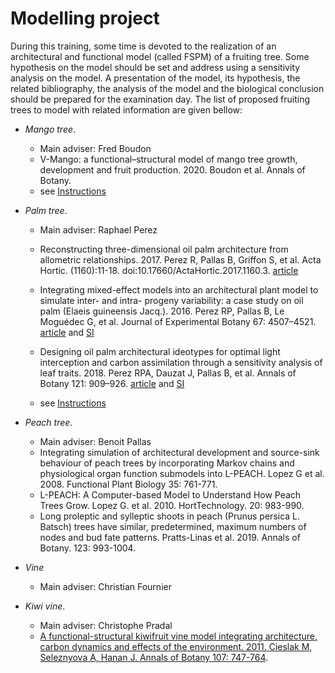 # Modelling project

During this training, some time is devoted to the realization of an architectural and functional model (called FSPM) of a fruiting tree. Some hypothesis on the model should be set and address using a sensitivity analysis on the model. A presentation of the model, its hypothesis, the related bibliography, the analysis of the model and the biological conclusion should be prepared for the examination day.
The list of proposed fruiting trees to model with related information are given bellow:

- *Mango tree*.
    - Main adviser: Fred Boudon
    - V-Mango: a functional–structural model of mango tree growth, development and fruit production. 2020. Boudon et al. Annals of Botany.
    - see [Instructions](./mango/README.md)

- *Palm tree*.
    - Main adviser: Raphael Perez
    
    - Reconstructing three-dimensional oil palm architecture from allometric relationships. 2017. Perez R, Pallas B, Griffon S, et al. Acta Hortic.  (1160):11-18. doi:10.17660/ActaHortic.2017.1160.3. [article](./oilpalm/Perez_ActaHort_2017.pdf)
    - Integrating mixed-effect models into an architectural plant model to simulate inter- and intra- progeny variability: a case study on oil palm (Elaeis guineensis Jacq.). 2016. Perez RP, Pallas B, Le Moguédec G, et al.  Journal of Experimental Botany 67: 4507–4521.  [article](./oilpalm/Perez_JExpBot_2016.pdf) and [SI](./oilpalm/Perez_JExpBot_2016_SupData.pdf)
    - Designing oil palm architectural ideotypes for optimal light interception and carbon assimilation through a sensitivity analysis of leaf traits. 2018. Perez RPA, Dauzat J, Pallas B, et al. Annals of Botany 121: 909–926. [article](./oilpalm/Perez_AoB_2018.pdf) and [SI](./oilpalm/Perez_AoB_2018_supmat.pdf)
    - see [Instructions](./oilpalm/InstructionOilPalm.md)



- *Peach tree*.
    - Main adviser: Benoit Pallas
    - Integrating simulation of architectural development and source-sink behaviour of peach trees by incorporating Markov chains and physiological organ function submodels into L-PEACH. Lopez G et al. 2008. Functional Plant Biology 35: 761-771.
    - L-PEACH: A Computer-based Model to Understand How Peach Trees Grow. Lopez G. et al. 2010. HortTechnology. 20: 983-990.
    - Long proleptic and sylleptic shoots in peach (Prunus persica L. Batsch) trees have similar, predetermined, maximum numbers of nodes and bud fate patterns. Pratts-Linas et al. 2019. Annals of Botany. 123: 993-1004.
    
- *Vine* 
    - Main adviser: Christian Fournier

- *Kiwi vine*.
    - Main adviser: Christophe Pradal
    - [A functional-structural kiwifruit vine model integrating architecture, carbon dynamics and effects of the environment. 2011. Cieslak M, Seleznyova A, Hanan J. Annals of Botany 107: 747-764](https://academic.oup.com/aob/article/107/5/747/245402).
